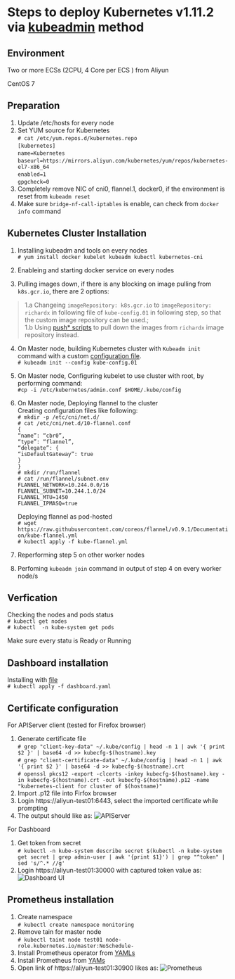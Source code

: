 Steps to deploy Kubernetes v1.11.2 via [kubeadmin](https://kubernetes.io/docs/reference/setup-tools/kubeadm/kubeadm/) method
===

Environment
---

Two or more ECSs (2CPU, 4 Core per ECS ) from Aliyun

CentOS 7

Preparation
---
1. Update /etc/hosts for every node  
2. Set YUM source for Kubernetes   
```# cat /etc/yum.repos.d/kubernetes.repo```   
```[kubernetes]```   
```name=Kubernetes```   
```baseurl=https://mirrors.aliyun.com/kubernetes/yum/repos/kubernetes-el7-x86_64```   
```enabled=1```   
```gpgcheck=0```   
3. Completely remove NIC of cni0, flannel.1, docker0, if the environment is reset from ```kubeadm reset```   
4. Make sure ```bridge-nf-call-iptables``` is enable, can check from ```docker info``` command   

Kubernetes Cluster Installation
---
1. Installing kubeadm and tools on every nodes   
 ```# yum install docker kubelet kubeadm kubectl kubernetes-cni```   

2. Enableing and starting docker service on every nodes

3. Pulling images down, if there is any blocking on image pulling from ```k8s.gcr.io```, there are 2 options:   
> 1.a Changeing ```imageRepository: k8s.gcr.io``` to ```imageRepository: richardx``` in following file of ```kube-config.01``` in following step, so that the custom image repository can be used.;   
> 1.b Using [push* scripts](https://github.com/xiaojias/k8s/tree/master/v1.11.2) to pull down the images from ```richardx``` image repository instead.
 
4. On Master node, building Kubernetes cluster with `Kubeadm init` command with a custom [configuration file](https://github.com/xiaojias/k8s/blob/master/v1.11.2/multi-nodes-deployment/kubeadm-config.yaml).   
```# kubeadm init --config kube-config.01```

5. On Master node, Configuring kubelet to use cluster with root, by performing command:   
```#cp -i /etc/kubernetes/admin.conf $HOME/.kube/config```   
6. On Master node, Deploying flannel to the cluster   
Creating configuration files like following:   
```# mkdir -p /etc/cni/net.d/```   
```# cat /etc/cni/net.d/10-flannel.conf ```   
```{```   
```“name”: “cbr0”,```   
```“type”: “flannel”,```   
```“delegate”: {```   
```“isDefaultGateway”: true```   
```}```   
```}```   
```# mkdir /run/flannel```   
```# cat /run/flannel/subnet.env ```   
```FLANNEL_NETWORK=10.244.0.0/16```   
```FLANNEL_SUBNET=10.244.1.0/24```   
```FLANNEL_MTU=1450```   
```FLANNEL_IPMASQ=true```   
   
   Deploying flannel as pod-hosted   
```# wget https://raw.githubusercontent.com/coreos/flannel/v0.9.1/Documentation/kube-flannel.yml```   
```# kubectl apply -f kube-flannel.yml```   

7. Reperforming step 5 on other worker nodes   
8. Perfoming ```kubeadm join``` command in output of step 4 on every worker node/s   

Verfication
---
Checking the nodes and pods status   
```# kubectl get nodes```   
```# kubectl  -n kube-system get pods```   

Make sure every statu is Ready or Running   

Dashboard installation
---
Installing with [file](https://github.com/xiaojias/k8s/blob/master/v1.11.2/multi-nodes-deployment/dashboard.yaml)   
```# kubectl apply -f dashboard.yaml ```

Certificate configuration
---
For APIServer client (tested for Firefox browser)   
1. Generate certificate file   
```# grep "client-key-data" ~/.kube/config | head -n 1 | awk '{ print $2 }' | base64 -d >> kubecfg-$(hostname).key```   
```# grep "client-certificate-data" ~/.kube/config | head -n 1 | awk '{ print $2 }' | base64 -d >> kubecfg-$(hostname).crt```   
```# openssl pkcs12 -export -clcerts -inkey kubecfg-$(hostname).key -in kubecfg-$(hostname).crt -out kubecfg-$(hostname).p12 -name "kubernetes-client for cluster of $(hostname)"```   
2. Import .p12 file into Firfox browser
3. Login https://aliyun-test01:6443, select the imported certificate while prompting
4. The output should like as:   ![APIServer](https://github.com/xiaojias/k8s/blob/master/v1.11.2/apiserver-01.png)

For Dashboard   
1. Get token from secret   
```# kubectl -n kube-system describe secret $(kubectl -n kube-system get secret | grep admin-user | awk '{print $1}') | grep "^token" | sed 's/^.* //g'```
2. Login https://aliyun-test01:30000 with captured token value as:   ![Dashboard UI](https://github.com/xiaojias/k8s/blob/master/v1.11.2/dashboard-01.png)   

Prometheus installation
---
1. Create namespace   
```# kubectl create namespace monitoring```   
2. Remove tain for master node   
```# kubectl taint node test01 node-role.kubernetes.io/master:NoSchedule-```   
3. Install Prometheus operator from [YAMLs](https://github.com/xiaojias/k8s/tree/master/v1.11.2/multi-nodes-deployment/prometheus-operator)   
4. Install Prometheus from [YAMs](https://github.com/xiaojias/k8s/tree/master/v1.11.2/multi-nodes-deployment/prometheus)
5. Open link of https://aliyun-test01:30900 likes as:   ![Prometheus](https://github.com/xiaojias/k8s/blob/master/v1.11.2/prometheus-01.png)   

